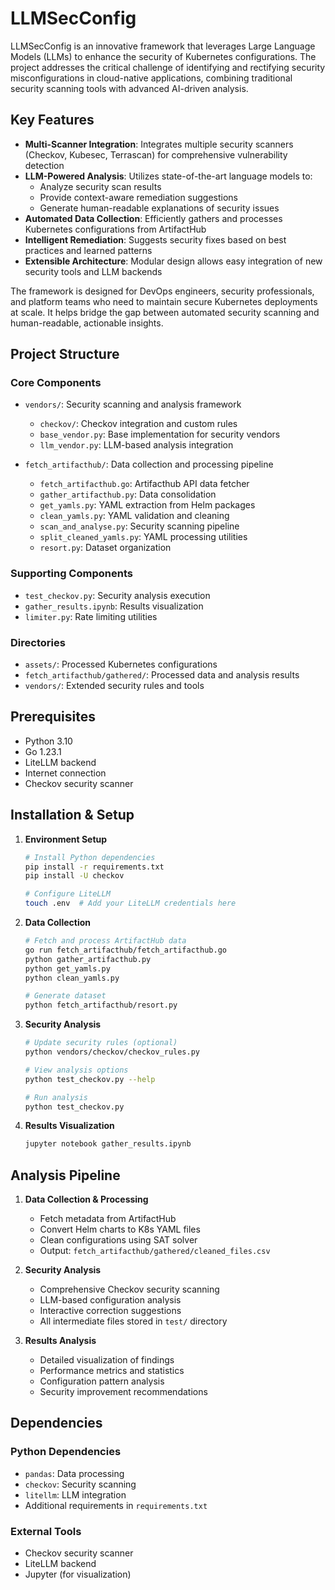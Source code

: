 # LLMSecConfig

LLMSecConfig is an innovative framework that leverages Large Language Models (LLMs) to enhance the security of Kubernetes configurations. The project addresses the critical challenge of identifying and rectifying security misconfigurations in cloud-native applications, combining traditional security scanning tools with advanced AI-driven analysis.

## Key Features

- **Multi-Scanner Integration**: Integrates multiple security scanners (Checkov, Kubesec, Terrascan) for comprehensive vulnerability detection
- **LLM-Powered Analysis**: Utilizes state-of-the-art language models to:
  - Analyze security scan results
  - Provide context-aware remediation suggestions
  - Generate human-readable explanations of security issues
- **Automated Data Collection**: Efficiently gathers and processes Kubernetes configurations from ArtifactHub
- **Intelligent Remediation**: Suggests security fixes based on best practices and learned patterns
- **Extensible Architecture**: Modular design allows easy integration of new security tools and LLM backends

The framework is designed for DevOps engineers, security professionals, and platform teams who need to maintain secure Kubernetes deployments at scale. It helps bridge the gap between automated security scanning and human-readable, actionable insights.

## Project Structure

### Core Components

- `vendors/`: Security scanning and analysis framework
  - `checkov/`: Checkov integration and custom rules
  - `base_vendor.py`: Base implementation for security vendors
  - `llm_vendor.py`: LLM-based analysis integration

- `fetch_artifacthub/`: Data collection and processing pipeline
  - `fetch_artifacthub.go`: Artifacthub API data fetcher
  - `gather_artifacthub.py`: Data consolidation
  - `get_yamls.py`: YAML extraction from Helm packages
  - `clean_yamls.py`: YAML validation and cleaning
  - `scan_and_analyse.py`: Security scanning pipeline
  - `split_cleaned_yamls.py`: YAML processing utilities
  - `resort.py`: Dataset organization

### Supporting Components

- `test_checkov.py`: Security analysis execution
- `gather_results.ipynb`: Results visualization
- `limiter.py`: Rate limiting utilities

### Directories
- `assets/`: Processed Kubernetes configurations
- `fetch_artifacthub/gathered/`: Processed data and analysis results
- `vendors/`: Extended security rules and tools

## Prerequisites

- Python 3.10
- Go 1.23.1
- LiteLLM backend
- Internet connection
- Checkov security scanner

## Installation & Setup

1. **Environment Setup**
   ```bash
   # Install Python dependencies
   pip install -r requirements.txt
   pip install -U checkov

   # Configure LiteLLM
   touch .env  # Add your LiteLLM credentials here
   ```

2. **Data Collection**
   ```bash
   # Fetch and process ArtifactHub data
   go run fetch_artifacthub/fetch_artifacthub.go
   python gather_artifacthub.py
   python get_yamls.py
   python clean_yamls.py

   # Generate dataset
   python fetch_artifacthub/resort.py
   ```

3. **Security Analysis**
   ```bash
   # Update security rules (optional)
   python vendors/checkov/checkov_rules.py

   # View analysis options
   python test_checkov.py --help

   # Run analysis
   python test_checkov.py
   ```

4. **Results Visualization**
   ```bash
   jupyter notebook gather_results.ipynb
   ```

## Analysis Pipeline

1. **Data Collection & Processing**
   - Fetch metadata from ArtifactHub
   - Convert Helm charts to K8s YAML files
   - Clean configurations using SAT solver
   - Output: `fetch_artifacthub/gathered/cleaned_files.csv`

2. **Security Analysis**
   - Comprehensive Checkov security scanning
   - LLM-based configuration analysis
   - Interactive correction suggestions
   - All intermediate files stored in `test/` directory

3. **Results Analysis**
   - Detailed visualization of findings
   - Performance metrics and statistics
   - Configuration pattern analysis
   - Security improvement recommendations

## Dependencies

### Python Dependencies
- `pandas`: Data processing
- `checkov`: Security scanning
- `litellm`: LLM integration
- Additional requirements in `requirements.txt`

### External Tools
- Checkov security scanner
- LiteLLM backend
- Jupyter (for visualization)